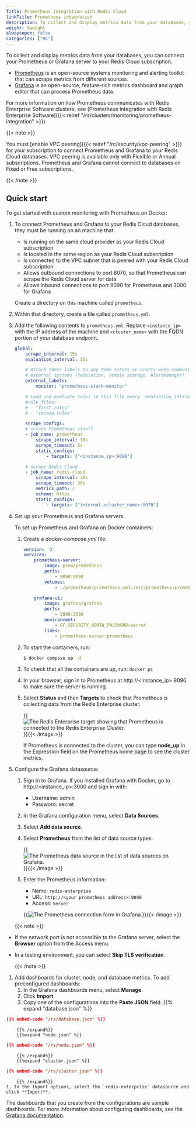 ```yaml
---
Title: Prometheus integration with Redis Cloud
linkTitle: Prometheus integration
description: To collect and display metrics data from your databases, you can connect your Prometheus or Grafana server to your Redis Cloud databases.
weight: $weight
alwaysopen: false
categories: ["RC"]
---
```


To collect and display metrics data from your databases, you can connect your Prometheus or Grafana server to your Redis Cloud subscription.

- [Prometheus](https://prometheus.io/) is an open-source systems monitoring and alerting toolkit that can scrape metrics from different sources.
- [Grafana](https://grafana.com/) is an open-source, feature-rich metrics dashboard and graph editor that can process Prometheus data.

For more information on how Prometheus communicates with Redis Enterprise Software clusters, see [Prometheus integration with Redis Enterprise Software]({{< relref "/rs/clusters/monitoring/prometheus-integration" >}}).

{{< note >}}

You must [enable VPC peering]({{< relref "/rc/security/vpc-peering" >}}) for your subscription to connect Prometheus and Grafana to your Redis Cloud databases. VPC peering is available only with Flexible or Annual subscriptions.  Prometheus and Grafana cannot connect to databases on Fixed or Free subscriptions.

{{< /note >}}

## Quick start

To get started with custom monitoring with Prometheus on Docker:

1. To connect Prometheus and Grafana to your Redis Cloud databases, they must be running on an machine that:
    - Is running on the same cloud provider as your Redis Cloud subscription
    - Is located in the same region as your Redis Cloud subscription
    - Is connected to the VPC subnet that is peered with your Redis Cloud subscription
    - Allows outbound connections to port 8070, so that Prometheus can scrape the Redis Cloud server for data
    - Allows inbound connections to port 9090 for Prometheus and 3000 for Grafana

    Create a directory on this machine called `prometheus`.

1. Within that directory, create a file called `prometheus.yml`.

1. Add the following contents to `prometheus.yml`. Replace `<instance_ip>` with the IP address of the machine and `<cluster_name>` with the FQDN portion of your database endpoint.

    ```yml 
    global:
        scrape_interval: 15s
        evaluation_interval: 15s

        # Attach these labels to any time series or alerts when communicating with
        # external systems (federation, remote storage, Alertmanager).
        external_labels:
            monitor: "prometheus-stack-monitor"

        # Load and evaluate rules in this file every 'evaluation_interval' seconds.
        #rule_files:
        # - "first.rules"
        # - "second.rules"

        scrape_configs:
        # scrape Prometheus itself
        - job_name: prometheus
            scrape_interval: 10s
            scrape_timeout: 5s
            static_configs:
                - targets: ["<instance_ip>:9090"]

        # scrape Redis Cloud
        - job_name: redis-cloud
            scrape_interval: 30s
            scrape_timeout: 30s
            metrics_path: /
            scheme: https
            static_configs:
                - targets: ["internal.<cluster_name>:8070"]
    ```
1. Set up your Prometheus and Grafana servers.

    To set up Prometheus and Grafana on Docker containers:
     1. Create a _docker-compose.yml_ file:

        ```yml
        version: '3'
        services:
            prometheus-server:
                image: prom/prometheus
                ports:
                    - 9090:9090
                volumes:
                    - ./prometheus/prometheus.yml:/etc/prometheus/prometheus.yml

            grafana-ui:
                image: grafana/grafana
                ports:
                    - 3000:3000
                environment:
                    - GF_SECURITY_ADMIN_PASSWORD=secret
                links:
                    - prometheus-server:prometheus
        ```

    1. To start the containers, run:

        ```sh
        $ docker compose up -d
        ```

    1. To check that all the containers are up, run: `docker ps`
    1. In your browser, sign in to Prometheus at http://<instance_ip>:9090 to make sure the server is running.
    1. Select **Status** and then **Targets** to check that Prometheus is collecting data from the Redis Enterprise cluster.

        {{<image filename="images/rs/prometheus-target.png" alt="The Redis Enterprise target showing that Prometheus is connected to the Redis Enterprise Cluster.">}}{{< /image >}}

        If Prometheus is connected to the cluster, you can type **node_up** in the Expression field on the Prometheus home page to see the cluster metrics.

1. Configure the Grafana datasource: 
    1. Sign in to Grafana. If you installed Grafana with Docker, go to http://<instance_ip>:3000 and sign in with:

        - Username: admin
        - Password: secret

    1. In the Grafana configuration menu, select **Data Sources**.

    1. Select **Add data source**.

    1. Select **Prometheus** from the list of data source types.

        {{<image filename="images/rs/prometheus-datasource.png" alt="The Prometheus data source in the list of data sources on Grafana.">}}{{< /image >}}

    1. Enter the Prometheus information:

        - Name: `redis-enterprise`
        - URL: `http://<your prometheus address>:9090`
        - Access: `Server`

        {{<image filename="images/rs/prometheus-connection.png" alt="The Prometheus connection form in Grafana.">}}{{< /image >}}

    {{< note >}}

- If the network port is not accessible to the Grafana server, select the **Browser** option from the Access menu.
- In a testing environment, you can select **Skip TLS verification**.

    {{< /note >}}

1. Add dashboards for cluster, node, and database metrics.
    To add preconfigured dashboards:
    1. In the Grafana dashboards menu, select **Manage**.
    1. Click **Import**.
    1. Copy one of the configurations into the **Paste JSON** field.
        {{% expand "database.json" %}}

```json
{{% embed-code "/rs/database.json" %}}
```

        {{% /expand%}}
        {{%expand "node.json" %}}

```json
{{% embed-code "/rs/node.json" %}}
```

        {{% /expand%}}
        {{%expand "cluster.json" %}}

```json
{{% embed-code "/rs/cluster.json" %}}
```

        {{% /expand%}}
    1. In the Import options, select the `redis-enterprise` datasource and click **Import**.

The dashboards that you create from the configurations are sample dashboards.
For more information about configuring dashboards, see the [Grafana documentation](http://docs.grafana.org).